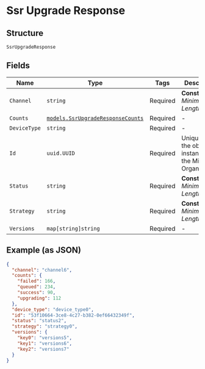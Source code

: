 
# Ssr Upgrade Response

## Structure

`SsrUpgradeResponse`

## Fields

| Name | Type | Tags | Description |
|  --- | --- | --- | --- |
| `Channel` | `string` | Required | **Constraints**: *Minimum Length*: `1` |
| `Counts` | [`models.SsrUpgradeResponseCounts`](../../doc/models/ssr-upgrade-response-counts.md) | Required | - |
| `DeviceType` | `string` | Required | - |
| `Id` | `uuid.UUID` | Required | Unique ID of the object instance in the Mist Organnization |
| `Status` | `string` | Required | **Constraints**: *Minimum Length*: `1` |
| `Strategy` | `string` | Required | **Constraints**: *Minimum Length*: `1` |
| `Versions` | `map[string]string` | Required | - |

## Example (as JSON)

```json
{
  "channel": "channel6",
  "counts": {
    "failed": 166,
    "queued": 234,
    "success": 90,
    "upgrading": 112
  },
  "device_type": "device_type0",
  "id": "53f10664-3ce8-4c27-b382-0ef66432349f",
  "status": "status2",
  "strategy": "strategy0",
  "versions": {
    "key0": "versions5",
    "key1": "versions6",
    "key2": "versions7"
  }
}
```

